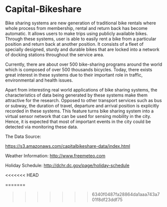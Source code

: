 # Capital-Bikeshare



Bike sharing systems are new generation of traditional bike rentals where whole process from membership, rental and return back has become automatic. It allows users to make trips using publicly available bikes. Through these systems, user is able to easily rent a bike from a particular position and return back at another position. 
It consists of a fleet of specially designed, sturdy and durable bikes that are locked into a network of docking stations throughout the service area.


Currently, there are about over 500 bike-sharing programs around the world which is composed of over 500 thousands bicycles. Today, there exists great interest in these systems due to their important role in traffic, environmental and health issues.

Apart from interesting real world applications of bike sharing systems, the characteristics of data being generated by these systems make them attractive for the research. Opposed to other transport services such as bus or subway, the duration of travel, departure and arrival position is explicitly recorded in these systems. This feature turns bike sharing system into a virtual sensor network that can be used for sensing mobility in the city. Hence, it is expected that most of important events in the city could be detected via monitoring these data.

The Data Source:

https://s3.amazonaws.com/capitalbikeshare-data/index.html

Weather Information: http://www.freemeteo.com


Holiday Schedule: http://dchr.dc.gov/page/holiday-schedule


<<<<<<< HEAD



=======
>>>>>>> 6340f0487fa28864da1aaa743a701f8df23ddf75


